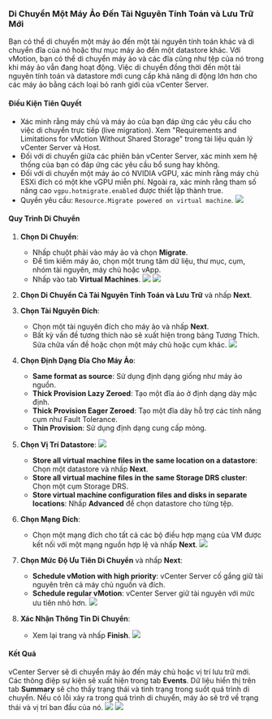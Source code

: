 ### Di Chuyển Một Máy Ảo Đến Tài Nguyên Tính Toán và Lưu Trữ Mới

Bạn có thể di chuyển một máy ảo đến một tài nguyên tính toán khác và di chuyển đĩa của nó hoặc thư mục máy ảo đến một datastore khác. Với vMotion, bạn có thể di chuyển máy ảo và các đĩa cũng như tệp của nó trong khi máy ảo vẫn đang hoạt động. Việc di chuyển đồng thời đến một tài nguyên tính toán và datastore mới cung cấp khả năng di động lớn hơn cho các máy ảo bằng cách loại bỏ ranh giới của vCenter Server.

#### Điều Kiện Tiên Quyết
- Xác minh rằng máy chủ và máy ảo của bạn đáp ứng các yêu cầu cho việc di chuyển trực tiếp (live migration). Xem "Requirements and Limitations for vMotion Without Shared Storage" trong tài liệu quản lý vCenter Server và Host.
- Đối với di chuyển giữa các phiên bản vCenter Server, xác minh xem hệ thống của bạn có đáp ứng các yêu cầu bổ sung hay không.
- Đối với di chuyển một máy ảo có NVIDIA vGPU, xác minh rằng máy chủ ESXi đích có một khe vGPU miễn phí. Ngoài ra, xác minh rằng tham số nâng cao `vgpu.hotmigrate.enabled` được thiết lập thành true.
- Quyền yêu cầu: `Resource.Migrate powered on virtual machine`.
![](	https://img001.prntscr.com/file/img001/R1brOWFNTG-H-iFZnkeb-g.png)
#### Quy Trình Di Chuyển
1. **Chọn Di Chuyển**:
   - Nhấp chuột phải vào máy ảo và chọn **Migrate**.
   - Để tìm kiếm máy ảo, chọn một trung tâm dữ liệu, thư mục, cụm, nhóm tài nguyên, máy chủ hoặc vApp.
   - Nhấp vào tab **Virtual Machines**.
 ![](	https://img001.prntscr.com/file/img001/A6BC7QX3T4Kqt3C1tEmxKw.png)
![](https://img001.prntscr.com/file/img001/mAT7N-ZZR_utTf0HYdLUMg.png)
2. **Chọn Di Chuyển Cả Tài Nguyên Tính Toán và Lưu Trữ** và nhấp **Next**.

3. **Chọn Tài Nguyên Đích**:
   - Chọn một tài nguyên đích cho máy ảo và nhấp **Next**.
   - Bất kỳ vấn đề tương thích nào sẽ xuất hiện trong bảng Tương Thích. Sửa chữa vấn đề hoặc chọn một máy chủ hoặc cụm khác.
![](https://img001.prntscr.com/file/img001/mAT7N-ZZR_utTf0HYdLUMg.png)

4. **Chọn Định Dạng Đĩa Cho Máy Ảo**:
   - **Same format as source**: Sử dụng định dạng giống như máy ảo nguồn.
   - **Thick Provision Lazy Zeroed**: Tạo một đĩa ảo ở định dạng dày mặc định.
   - **Thick Provision Eager Zeroed**: Tạo một đĩa dày hỗ trợ các tính năng cụm như Fault Tolerance.
   - **Thin Provision**: Sử dụng định dạng cung cấp mỏng.

5. **Chọn Vị Trí Datastore**:
![](https://img001.prntscr.com/file/img001/c-QEyfhXRliILPuf9P16Pg.png)
   - **Store all virtual machine files in the same location on a datastore**: Chọn một datastore và nhấp **Next**.
   - **Store all virtual machine files in the same Storage DRS cluster**: Chọn một cụm Storage DRS.
   - **Store virtual machine configuration files and disks in separate locations**: Nhấp **Advanced** để chọn datastore cho từng tệp.

7. **Chọn Mạng Đích**:
   - Chọn một mạng đích cho tất cả các bộ điều hợp mạng của VM được kết nối với một mạng nguồn hợp lệ và nhấp **Next**.
![](https://img001.prntscr.com/file/img001/Tr-rNLbkSOGFPr35R3mJJw.png)
8. **Chọn Mức Độ Ưu Tiên Di Chuyển** và nhấp **Next**:
   - **Schedule vMotion with high priority**: vCenter Server cố gắng giữ tài nguyên trên cả máy chủ nguồn và đích.
   - **Schedule regular vMotion**: vCenter Server giữ tài nguyên với mức ưu tiên nhỏ hơn.
![](https://img001.prntscr.com/file/img001/clK0JVq9RGyah-3sYmiNHg.png)
9. **Xác Nhận Thông Tin Di Chuyển**:
   - Xem lại trang và nhấp **Finish**.
![](	https://img001.prntscr.com/file/img001/MxORpMGlT6OnAM-GwHSV5Q.png)
#### Kết Quả
vCenter Server sẽ di chuyển máy ảo đến máy chủ hoặc vị trí lưu trữ mới. Các thông điệp sự kiện sẽ xuất hiện trong tab **Events**. Dữ liệu hiển thị trên tab **Summary** sẽ cho thấy trạng thái và tình trạng trong suốt quá trình di chuyển. Nếu có lỗi xảy ra trong quá trình di chuyển, máy ảo sẽ trở về trạng thái và vị trí ban đầu của nó.
![](	https://img001.prntscr.com/file/img001/vDW8ljxcRamZlNW4EZGLOA.png)
![](https://img001.prntscr.com/file/img001/1jQgYUH_To-KYkqd6g8PSA.png)
